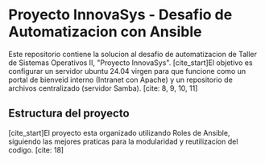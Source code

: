 # Proyecto InnovaSys - Desafio de Automatizacion con Ansible

Este repositorio contiene la solucion al desafio de automatizacion de Taller de Sistemas Operativos II, "Proyecto InnovaSys". [cite_start]El objetivo es configurar un servidor ubuntu 24.04 virgen para que funcione como un portal de bienveid interno (Intranet con Apache) y un repositorio de archivos centralizado (servidor Samba). [cite: 8, 9, 10, 11]

## Estructura del proyecto

[cite_start]El proyecto esta organizado utilizando Roles de Ansible, siguiendo las mejores praticas para la modularidad y reutilizacion del codigo. [cite: 18]
